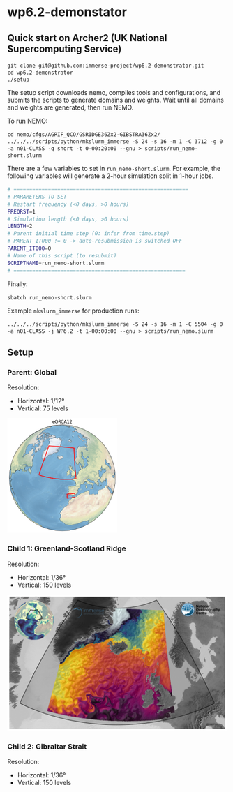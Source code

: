 # wp6.2-demonstator

## Quick start on Archer2 (UK National Supercomputing Service)
```shell
git clone git@github.com:immerse-project/wp6.2-demonstrator.git
cd wp6.2-demonstrator
./setup
```
The setup script downloads nemo, compiles tools and configurations, and submits the scripts to generate domains and weights.
Wait until all domains and weights are generated, then run NEMO.

To run NEMO:
```shell
cd nemo/cfgs/AGRIF_QCO/GSRIDGE36Zx2-GIBSTRA36Zx2/
../../../scripts/python/mkslurm_immerse -S 24 -s 16 -m 1 -C 3712 -g 0 -a n01-CLASS -q short -t 0-00:20:00 --gnu > scripts/run_nemo-short.slurm
```
There are a few variables to set in `run_nemo-short.slurm`. For example, the following variables will generate a 2-hour simulation split in 1-hour jobs.
```bash
# ========================================================
# PARAMETERS TO SET
# Restart frequency (<0 days, >0 hours)
FREQRST=1
# Simulation length (<0 days, >0 hours)
LENGTH=2
# Parent initial time step (0: infer from time.step)
# PARENT_IT000 != 0 -> auto-resubmission is switched OFF
PARENT_IT000=0
# Name of this script (to resubmit)
SCRIPTNAME=run_nemo-short.slurm
# =======================================================
```
Finally:
```shell
sbatch run_nemo-short.slurm
```

Example `mkslurm_immerse` for production runs:
```shell
../../../scripts/python/mkslurm_immerse -S 24 -s 16 -m 1 -C 5504 -g 0 -a n01-CLASS -j WP6.2 -t 1-00:00:00 --gnu > scripts/run_nemo.slurm
```

## Setup
### Parent: Global
Resolution:
- Horizontal: 1/12°
- Vertical: 75 levels

<img alt="eORCA12" src="figures/parent.png" width="50%">

### Child 1: Greenland-Scotland Ridge
Resolution:
- Horizontal: 1/36°
- Vertical: 150 levels

![GSRIDGE36](figures/frame-bare.png)

### Child 2: Gibraltar Strait
Resolution:
- Horizontal: 1/36°
- Vertical: 150 levels
